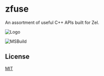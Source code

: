 # zfuse
An assortment of useful C++ APIs built for Zel.

![Logo](https://i.ibb.co/NtNPcHz/capybara-pfp.png)

![MSBuild](https://github.com/ZelSoftware/zfuse-rt/actions/workflows/msbuild.yml/badge.svg)

## License

[MIT](https://choosealicense.com/licenses/mit/)

